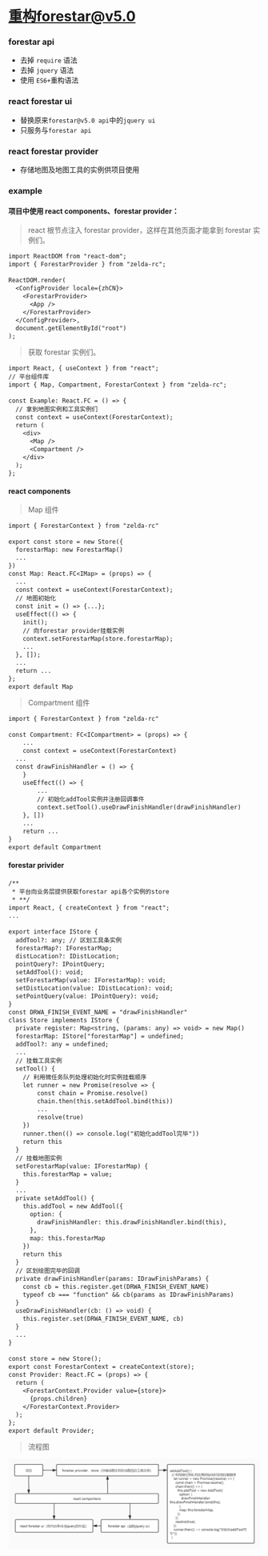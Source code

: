 # 重构forestar@v5.0

### forestar api

- 去掉 `require` 语法
- 去掉 `jquery` 语法
- 使用 `ES6+`重构语法

### react forestar ui

- 替换原来`forestar@v5.0 api`中的`jquery ui`
- 只服务与`forestar api`

### react forestar provider

- 存储地图及地图工具的实例供项目使用

### example

#### 项目中使用 react components、forestar provider：

> react 根节点注入 forestar provider，这样在其他页面才能拿到 forestar 实例们。

```tsx
import ReactDOM from "react-dom";
import { ForestarProvider } from "zelda-rc";

ReactDOM.render(
  <ConfigProvider locale={zhCN}>
    <ForestarProvider>
      <App />
    </ForestarProvider>
  </ConfigProvider>,
  document.getElementById("root")
);
```

> 获取 forestar 实例们。

```tsx
import React, { useContext } from "react";
// 平台组件库
import { Map, Compartment, ForestarContext } from "zelda-rc";

const Example: React.FC = () => {
  // 拿到地图实例和工具实例们
  const context = useContext(ForestarContext);
  return (
    <div>
      <Map />
      <Compartment />
    </div>
  );
};
```

#### react components

> Map 组件

```tsx
import { ForestarContext } from "zelda-rc"

export const store = new Store({
  forestarMap: new ForestarMap()
  ...
})
const Map: React.FC<IMap> = (props) => {
  ...
  const context = useContext(ForestarContext);
  // 地图初始化
  const init = () => {...};
  useEffect(() => {
    init();
    // 向forestar provider挂载实例
    context.setForestarMap(store.forestarMap);
    ...
  }, []);
  ...
  return ...
};
export default Map
```

> Compartment 组件

```tsx
import { ForestarContext } from "zelda-rc"

const Compartment: FC<ICompartment> = (props) => {
	...
	const context = useContext(ForestarContext)
  ...
  const drawFinishHandler = () => {
	}
	useEffect(() => {
		...
		// 初始化addTool实例并注册回调事件
		context.setTool().useDrawFinishHandler(drawFinishHandler)
	}, [])
	...
	return ...
}
export default Compartment
```

#### forestar privider

```tsx
/**
 * 平台向业务层提供获取forestar api各个实例的store
 * **/
import React, { createContext } from "react";
...

export interface IStore {
  addTool?: any; // 区划工具条实例
  forestarMap?: IForestarMap;
  distLocation?: IDistLocation;
  pointQuery?: IPointQuery;
  setAddTool(): void;
  setForestarMap(value: IForestarMap): void;
  setDistLocation(value: IDistLocation): void;
  setPointQuery(value: IPointQuery): void;
}
const DRWA_FINISH_EVENT_NAME = "drawFinishHandler"
class Store implements IStore {
  private register: Map<string, (params: any) => void> = new Map()
  forestarMap: IStore["forestarMap"] = undefined;
  addTool?: any = undefined;
  ...
  // 挂载工具实例
  setTool() {
    // 利用微任务队列处理初始化时实例挂载顺序
    let runner = new Promise(resolve => {
        const chain = Promise.resolve()
        chain.then(this.setAddTool.bind(this))
        ...
        resolve(true)
    })
    runner.then(() => console.log("初始化addTool完毕"))
    return this
  }
  // 挂载地图实例
  setForestarMap(value: IForestarMap) {
    this.forestarMap = value;
  }
  ...
  private setAddTool() {
    this.addTool = new AddTool({
      option: {
        drawFinishHandler: this.drawFinishHandler.bind(this),
      },
      map: this.forestarMap
    })
    return this
  }
  // 区划绘图完毕的回调
  private drawFinishHandler(params: IDrawFinishParams) {
    const cb = this.register.get(DRWA_FINISH_EVENT_NAME)
    typeof cb === "function" && cb(params as IDrawFinishParams)
  }
  useDrawFinishHandler(cb: () => void) {
    this.register.set(DRWA_FINISH_EVENT_NAME, cb)
  }
  ...
}

const store = new Store();
export const ForestarContext = createContext(store);
const Provider: React.FC = (props) => {
  return (
    <ForestarContext.Provider value={store}>
      {props.children}
    </ForestarContext.Provider>
  );
};
export default Provider;
```

> 流程图

![重构forestar@v5.0架构图](images/重构forestar@v5.0.jpg)
